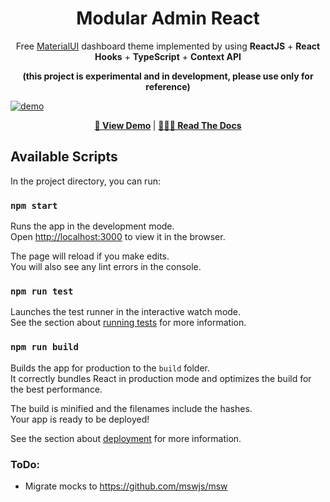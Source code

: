 <h1 align="center">Modular Admin React</h1>

<div align="center">

Free [MaterialUI](https://material-ui.com/) dashboard theme implemented by using **ReactJS** + **React Hooks** + **TypeScript** + **Context API**

**(this project is experimental and in development, please use only for reference)**

</div>

[![demo](https://user-images.githubusercontent.com/3959008/79408874-73f92900-7fad-11ea-9266-465637350d92.png)](https://modular-admin-react.modularcode.io/#/)


<p align="center">
  <strong>
    <a href="https://modular-admin-react.modularcode.io/" target="_blank">🚀 View Demo</a>
  </strong>
  |
  <strong>
    <a href="https://modular-admin-react.modularcode.io/docs" target="_blank">🤷🏼‍♂️ Read The Docs</a>
  </strong>
</p>


## Available Scripts

In the project directory, you can run:

### `npm start`

Runs the app in the development mode.<br />
Open [http://localhost:3000](http://localhost:3000) to view it in the browser.

The page will reload if you make edits.<br />
You will also see any lint errors in the console.

### `npm run test`

Launches the test runner in the interactive watch mode.<br />
See the section about [running tests](https://facebook.github.io/create-react-app/docs/running-tests) for more information.

### `npm run build`

Builds the app for production to the `build` folder.<br />
It correctly bundles React in production mode and optimizes the build for the best performance.

The build is minified and the filenames include the hashes.<br />
Your app is ready to be deployed!

See the section about [deployment](https://facebook.github.io/create-react-app/docs/deployment) for more information.



### ToDo:

- Migrate mocks to https://github.com/mswjs/msw
